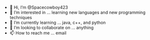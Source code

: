 - 👋 Hi, I’m @Spacecowboy423
- 👀 I’m interested in ... learning new languages and new programming techniques
- 🌱 I’m currently learning ... java, c++, and python
- 💞️ I’m looking to collaborate on ... anything
- 📫 How to reach me ... email

<!---
Spacecowboy423/Spacecowboy423 is a ✨ special ✨ repository because its `README.md` (this file) appears on your GitHub profile.
You can click the Preview link to take a look at your changes.
--->
